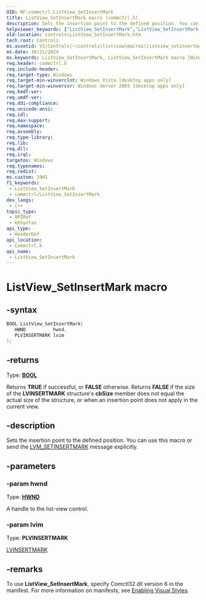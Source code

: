 ```yaml
---
UID: NF:commctrl.ListView_SetInsertMark
title: ListView_SetInsertMark macro (commctrl.h)
description: Sets the insertion point to the defined position. You can use this macro or send the LVM_SETINSERTMARK message explicitly.
helpviewer_keywords: ["ListView_SetInsertMark","ListView_SetInsertMark macro [Windows Controls]","_win32_ListView_SetInsertMark","_win32_ListView_SetInsertMark_cpp","commctrl/ListView_SetInsertMark","controls.ListView_SetInsertMark","controls._win32_ListView_SetInsertMark"]
old-location: controls\ListView_SetInsertMark.htm
tech.root: Controls
ms.assetid: VS|Controls|~\controls\listview\macros\listview_setinsertmark.htm
ms.date: 10/21/2024
ms.keywords: ListView_SetInsertMark, ListView_SetInsertMark macro [Windows Controls], _win32_ListView_SetInsertMark, _win32_ListView_SetInsertMark_cpp, commctrl/ListView_SetInsertMark, controls.ListView_SetInsertMark, controls._win32_ListView_SetInsertMark
req.header: commctrl.h
req.include-header: 
req.target-type: Windows
req.target-min-winverclnt: Windows Vista [desktop apps only]
req.target-min-winversvr: Windows Server 2003 [desktop apps only]
req.kmdf-ver: 
req.umdf-ver: 
req.ddi-compliance: 
req.unicode-ansi: 
req.idl: 
req.max-support: 
req.namespace: 
req.assembly: 
req.type-library: 
req.lib: 
req.dll: 
req.irql: 
targetos: Windows
req.typenames: 
req.redist: 
ms.custom: 19H1
f1_keywords:
 - ListView_SetInsertMark
 - commctrl/ListView_SetInsertMark
dev_langs:
 - c++
topic_type:
 - APIRef
 - kbSyntax
api_type:
 - HeaderDef
api_location:
 - Commctrl.h
api_name:
 - ListView_SetInsertMark
---
```


# ListView_SetInsertMark macro

## -syntax

```cpp
BOOL ListView_SetInsertMark(
   HWND          hwnd,
   PLVINSERTMARK lvim
);
```

## -returns

Type: **[BOOL](/windows/desktop/winprog/windows-data-types)**

Returns <b>TRUE</b> if successful, or <b>FALSE</b> otherwise. Returns <b>FALSE</b> if the size of the <b>LVINSERTMARK</b> structure's <b>cbSize</b> member does not equal the actual size of the structure, or when an insertion point does not apply in the current view. 


## -description

Sets the insertion point to the defined position. You can use this macro or send the <a href="/windows/desktop/Controls/lvm-setinsertmark">LVM_SETINSERTMARK</a> message explicitly.

## -parameters

### -param hwnd

Type: <b><a href="/windows/desktop/WinProg/windows-data-types">HWND</a></b>

A handle to the list-view control.

### -param lvim

Type: <b>PLVINSERTMARK</b>

<a href="/windows/desktop/api/commctrl/ns-commctrl-lvinsertmark">LVINSERTMARK</a>

## -remarks

To use <b>ListView_SetInsertMark</b>, specify Comctl32.dll version 6 in the manifest. For more information on manifests, see <a href="/windows/desktop/Controls/cookbook-overview">Enabling Visual Styles</a>.

